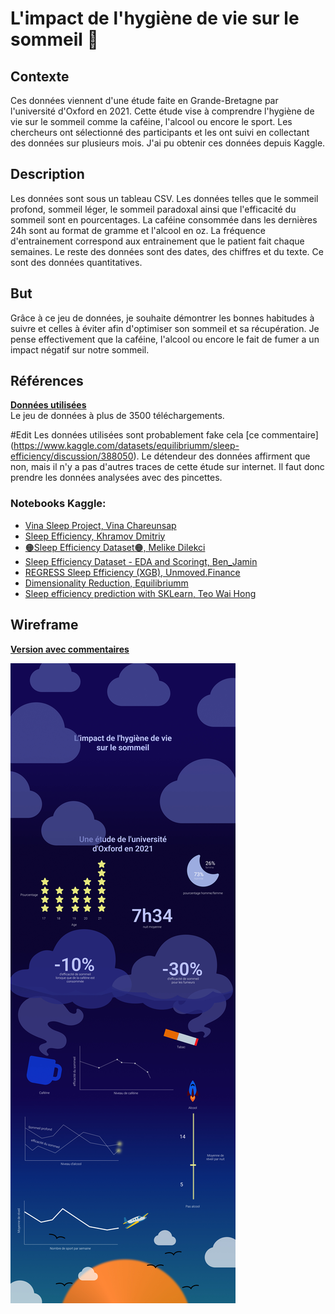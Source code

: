 # L'impact de l'hygiène de vie sur le sommeil 🌙
## Contexte
Ces données viennent d'une étude faite en Grande-Bretagne par l'université d'Oxford en 2021.
Cette étude vise à comprendre l'hygiène de vie sur le sommeil comme la caféine, l'alcool ou encore le sport. 
Les chercheurs ont sélectionné des participants et les ont suivi en collectant des données sur plusieurs mois. J'ai pu obtenir ces données depuis Kaggle.
## Description
Les données sont sous un tableau CSV. Les données telles que le sommeil profond, sommeil léger, le sommeil paradoxal ainsi que l'efficacité du sommeil sont en pourcentages. La caféine consommée dans les dernières 24h sont au format de gramme et l'alcool en oz. La fréquence d'entrainement correspond aux entrainement que le patient fait chaque semaines. Le reste des données sont des dates, des chiffres et du texte.
Ce sont des données quantitatives.
## But
Grâce à ce jeu de données, je souhaite démontrer les bonnes habitudes à suivre et celles à éviter afin d'optimiser son sommeil et sa récupération. Je pense effectivement que la caféine, l'alcool ou encore le fait de fumer a un impact négatif sur notre sommeil.
## Références
[**Données utilisées**](https://www.kaggle.com/datasets/equilibriumm/sleep-efficiency)  
Le jeu de données à plus de 3500 téléchargements.  

#Edit
Les données utilisées sont probablement fake cela [ce commentaire] (https://www.kaggle.com/datasets/equilibriumm/sleep-efficiency/discussion/388050). Le détendeur des données affirment que non, mais il n'y a pas d'autres traces de cette étude sur internet. Il faut donc prendre les données analysées avec des pincettes.

### Notebooks Kaggle:  
- [Vina Sleep Project, Vina Chareunsap](https://www.kaggle.com/code/vinachareunsap/vina-sleep-project)  
- [Sleep Efficiency, Khramov Dmitriy](https://www.kaggle.com/code/khramovdmitriy/sleep-efficiency)  
- [🟠Sleep Efficiency Dataset🟠, Melike Dilekci](https://www.kaggle.com/code/melikedilekci/sleep-efficiency-dataset)  
- [Sleep Efficiency Dataset - EDA and Scoringt, Ben_Jamin](https://www.kaggle.com/code/hexenmeiser/sleep-efficiency-dataset-eda-and-scoring)  
- [REGRESS Sleep Efficiency (XGB), Unmoved.Finance](https://www.kaggle.com/code/unmoved/regress-sleep-efficiency-xgb)  
- [Dimensionality Reduction, Equilibriumm](https://www.kaggle.com/code/equilibriumm/dimensionality-reduction)  
- [Sleep efficiency prediction with SKLearn, Teo Wai Hong](https://www.kaggle.com/code/teowaihong/sleep-efficiency-prediction-with-sklearn)  


## Wireframe
[**Version avec commentaires**](https://www.figma.com/file/zhxPdDLBFfeJWVkOXXulzc/Wireframe?node-id=0%3A1&t=XjGk5XskzzbUZ2e7-1)
  
  
![Wireframe du projet ](https://github.com/loicfontaine/visualdon-projet/blob/main/Wireframe.jpg?raw=true)
